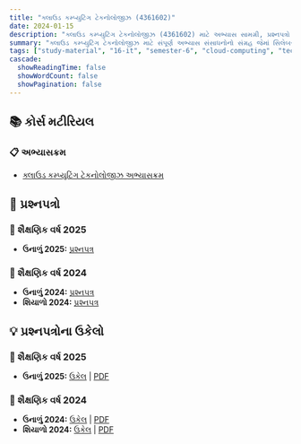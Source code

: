 ```yaml
---
title: "ક્લાઉડ કમ્પ્યુટિંગ ટેકનોલોજીઝ (4361602)"
date: 2024-01-15
description: "ક્લાઉડ કમ્પ્યુટિંગ ટેકનોલોજીઝ (4361602) માટે અભ્યાસ સામગ્રી, પ્રશ્નપત્રો અને ઉકેલો - ઇન્ફોર્મેશન ટેકનોલોજી, સેમેસ્ટર 6"
summary: "ક્લાઉડ કમ્પ્યુટિંગ ટેકનોલોજીઝ માટે સંપૂર્ણ અભ્યાસ સંસાધનોનો સંગ્રહ જેમાં સિલેબસ, 2024-2025ના પ્રશ્નપત્રો અને વિગતવાર ઉકેલોનો સમાવેશ થાય છે"
tags: ["study-material", "16-it", "semester-6", "cloud-computing", "technologies", "cdct", "4361602"]
cascade:
  showReadingTime: false
  showWordCount: false
  showPagination: false
---
```


## 📚 કોર્સ મટીરિયલ

### 📋 અભ્યાસક્રમ

- [ક્લાઉડ કમ્પ્યુટિંગ ટેકનોલોજીઝ અભ્યાસક્રમ](/resources/study-materials/16-it/sem-6/4361602-cdct/4361602.pdf)

## 📝 પ્રશ્નપત્રો

### 📅 શૈક્ષણિક વર્ષ 2025

- **ઉનાળું 2025:** [પ્રશ્નપત્ર](/resources/study-materials/16-it/sem-6/4361602-cdct/4361602-Summer-2025.pdf)

### 📅 શૈક્ષણિક વર્ષ 2024  

- **ઉનાળું 2024:** [પ્રશ્નપત્ર](/resources/study-materials/16-it/sem-6/4361602-cdct/4361602-Summer-2024.pdf)
- **શિયાળો 2024:** [પ્રશ્નપત્ર](/resources/study-materials/16-it/sem-6/4361602-cdct/4361602-Winter-2024.pdf)

## 💡 પ્રશ્નપત્રોના ઉકેલો

### 📅 શૈક્ષણિક વર્ષ 2025

- **ઉનાળું 2025:** [ઉકેલ](4361602-summer-2025-solution) | [PDF](4361602-summer-2025-solution.gu.pdf)

### 📅 શૈક્ષણિક વર્ષ 2024

- **ઉનાળું 2024:** [ઉકેલ](4361602-summer-2024-solution) | [PDF](4361602-summer-2024-solution.gu.pdf)
- **શિયાળો 2024:** [ઉકેલ](4361602-winter-2024-solution) | [PDF](4361602-winter-2024-solution.gu.pdf)
